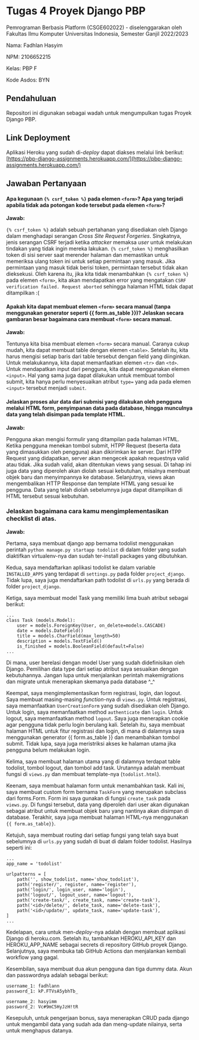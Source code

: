# Tugas 4 Proyek Django PBP

Pemrograman Berbasis Platform (CSGE602022) - diselenggarakan oleh Fakultas Ilmu Komputer Universitas Indonesia, Semester Ganjil 2022/2023

Nama: Fadhlan Hasyim

NPM: 2106652215

Kelas: PBP F

Kode Asdos: BYN

## Pendahuluan

Repositori ini digunakan sebagai wadah untuk mengumpulkan tugas Proyek Django PBP.

## Link Deployment

Aplikasi Heroku yang sudah di-_deploy_ dapat diakses melalui link berikut:
[https://pbp-django-assignments.herokuapp.com/](https://pbp-django-assignments.herokuapp.com/)

## Jawaban Pertanyaan

#### Apa kegunaan `{% csrf_token %}` pada elemen `<form>`? Apa yang terjadi apabila tidak ada potongan kode tersebut pada elemen `<form>`?

**Jawab:**

`{% csrf_token %}` adalah sebuah pertahanan yang disediakan oleh Django dalam menghadapi serangan _Cross Site Request Forgeries_. Singkatnya, jenis serangan CSRF terjadi ketika _attacker_ memaksa _user_ untuk melakukan tindakan yang tidak ingin mereka lakukan. `{% csrf_token %}` menghasilkan token di sisi server saat merender halaman dan memastikan untuk memeriksa ulang token ini untuk setiap permintaan yang masuk. Jika permintaan yang masuk tidak berisi token, permintaan tersebut tidak akan dieksekusi. Oleh karena itu, jika kita tidak menambahkan `{% csrf_token %}` pada elemen `<form>`, kita akan mendapatkan error yang mengatakan `CSRF verification failed. Request aborted` sehingga halaman HTML tidak dapat ditampilkan :( 

#### Apakah kita dapat membuat elemen `<form>` secara manual (tanpa menggunakan generator seperti {{ form.as_table }})? Jelaskan secara gambaran besar bagaimana cara membuat `<form>` secara manual.

**Jawab:**

Tentunya kita bisa membuat elemen `<form>` secara manual. Caranya cukup mudah, kita dapat membuat table dengan elemen `<table>`. Setelah itu, kita harus mengisi setiap baris dari table tersebut dengan field yang diinginkan. Untuk melakukannya, kita dapat memanfaatkan elemen `<tr>` dan `<td>`. Untuk mendapatkan input dari pengguna, kita dapat menggunakan elemen `<input>`. Hal yang sama juga dapat dilakukan untuk membuat tombol submit, kita hanya perlu menyesuaikan atribut `type=` yang ada pada elemen `<input>` tersebut menjadi `submit`.

#### Jelaskan proses alur data dari submisi yang dilakukan oleh pengguna melalui HTML form, penyimpanan data pada database, hingga munculnya data yang telah disimpan pada template HTML.
 
**Jawab:**

Pengguna akan mengisi formulir yang ditampilan pada halaman HTML. Ketika pengguna menekan tombol submit, HTPP Request (beserta data yang dimasukkan oleh pengguna) akan dikirimkan ke server. Dari HTPP Request yang didapatkan, server akan mengecek apakah requestnya valid atau tidak. Jika sudah valid, akan ditentukan views yang sesuai. Di tahap ini juga data yang diperoleh akan diolah sesuai kebutuhan, misalnya membuat objek baru dan menyimpannya ke database. Selanjutnya, views akan mengembalikan HTTP Response dan template HTML yang sesuai ke pengguna. Data yang telah diolah sebelumnya juga dapat ditampilkan di HTML tersebut sesuai kebutuhan.

### Jelaskan bagaimana cara kamu mengimplementasikan checklist di atas.

**Jawab:**

Pertama, saya membuat django app bernama todolist menggunakan perintah
`python manage.py startapp todolist` di dalam folder yang sudah diaktifkan virtualenv-nya dan sudah ter-install packages yang dibutuhkan.

Kedua, saya mendaftarkan aplikasi todolist ke dalam variable `INSTALLED_APPS` yang terdapat di `settings.py` pada folder `project_django`. Tidak lupa, saya juga mendaftarkan path todolist di `urls.py` yang berada di folder `project_django`.

Ketiga, saya membuat model Task yang memiliki lima buah atribut sebagai berikut:
```
...
class Task (models.Model):
    user = models.ForeignKey(User, on_delete=models.CASCADE)
    date = models.DateField()
    title = models.CharField(max_length=50)
    description = models.TextField()
    is_finished = models.BooleanField(default=False)
...
```
Di mana, user berelasi dengan model User yang sudah didefinisikan oleh Django. Pemilihan data type dari setiap atribut saya sesuaikan dengan kebutuhannya. Jangan lupa untuk menjalankan perintah makemigrations dan migrate untuk menerapkan skemanya pada database ^_^

Keempat, saya mengimplementasikan form registrasi, login, dan logout. Saya membuat masing-masing _function_-nya di `views.py`. Untuk registrasi, saya memanfaatkan `UserCreationForm` yang sudah disediakan oleh Django. Untuk login, saya memanfaatkan method `authenticate` dan `login`. Untuk logout, saya memanfaatkan method `logout`. Saya juga menerapkan cookie agar pengguna tidak perlu login berulang kali. Setelah itu, saya membuat halaman HTML untuk fitur registrasi dan login, di mana di dalamnya saya menggunakan generator {{ form.as_table }} dan menambahkan tombol submit. Tidak lupa, saya juga meristriksi akses ke halaman utama jika pengguna belum melakukan login.

Kelima, saya membuat halaman utama yang di dalamnya terdapat table todolist, tombol logout, dan tombol add task. Urutannya adalah membuat fungsi di `views.py` dan membuat template-nya (`todolist.html`).

Keenam, saya membuat halaman form untuk menambahkan task. Kali ini, saya membuat custom form bernama `TaskForm` yang merupakan subclass dari forms.Form. Form ini saya gunakan di fungsi `create_task` pada `views.py`. Di fungsi tersebut, data yang diperoleh dari user akan digunakan sebagai atribut untuk membuat objek baru yang nantinya akan disimpan di database. Terakhir, saya juga membuat halaman HTML-nya menggunakan `{{ form.as_table}}`.

Ketujuh, saya membuat routing dari setiap fungsi yang telah saya buat sebelumnya di `urls.py` yang sudah di buat di dalam folder todolist. Hasilnya seperti ini:
```
...
app_name = 'todolist'

urlpatterns = [
    path('', show_todolist, name='show_todolist'),
    path('register/', register, name='register'),
    path('login/', login_user, name='login'),
    path('logout/', logout_user, name='logout'),
    path('create-task/', create_task, name='create-task'),
    path('<id>/delete/', delete_task, name='delete-task'),
    path('<id>/update/', update_task, name='update-task'),
]
...
```

Kedelapan, cara untuk men-_deploy_-nya adalah dengan membuat aplikasi Django di heroku.com. Setelah itu, tambahkan HEROKU_API_KEY dan HEROKU_APP_NAME sebagai secrets di repository GitHub proyek Django. Selanjutnya, saya membuka tab GitHub Actions dan menjalankan kembali workflow yang gagal.

Kesembilan, saya membuat dua akun pengguna dan tiga dummy data. Akun dan passwordnya adalah sebagai berikut:
```
username_1: fadhlann
password_1: kP.FTVsA5ybhTb_

username_2: hasyimm
password_2: Vc#9mC5HyJzH!tR
```
Kesepuluh, untuk pengerjaan bonus, saya menerapkan CRUD pada django untuk mengambil data yang sudah ada dan meng-update nilainya, serta untuk menghapus datanya.

